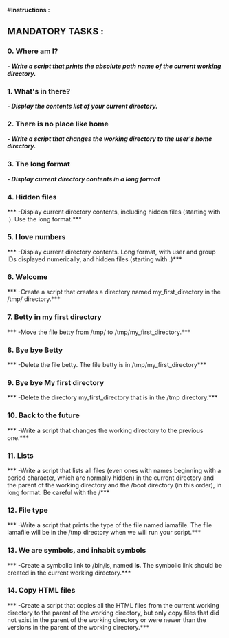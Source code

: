 #**Instructions :**

## **MANDATORY TASKS :**


### 0. Where am I?

***- Write a script that prints the absolute path name of the current working directory.***


### 1. What's in there?

***- Display the contents list of your current directory.***


### 2. There is no place like home

***- Write a script that changes the working directory to the user's home directory.***


### 3. The long format

***- Display current directory contents in a long format***


### 4. Hidden files

*** -Display current directory contents, including hidden files (starting with .). Use the long format.***


### 5. I love numbers

*** -Display current directory contents. Long format, with user and group IDs displayed numerically, and hidden files (starting with .)***


### 6. Welcome

*** -Create a script that creates a directory named my_first_directory in the /tmp/ directory.***


### 7. Betty in my first directory

*** -Move the file betty from /tmp/ to /tmp/my_first_directory.***


### 8. Bye bye Betty

*** -Delete the file betty. The file betty is in /tmp/my_first_directory***


### 9. Bye bye My first directory

*** -Delete the directory my_first_directory that is in the /tmp directory.***


### 10. Back to the future

*** -Write a script that changes the working directory to the previous one.***


### 11. Lists

*** -Write a script that lists all files (even ones with names beginning with a period character, which are normally hidden) in the current directory and the parent of the working directory and the /boot directory (in this order), in long format. Be careful with the /***


### 12. File type

*** -Write a script that prints the type of the file named iamafile. The file iamafile will be in the /tmp directory when we will run your script.***


### 13. We are symbols, and inhabit symbols

*** -Create a symbolic link to /bin/ls, named __ls__. The symbolic link should be created in the current working directory.***


### 14. Copy HTML files

*** -Create a script that copies all the HTML files from the current working directory to the parent of the working directory, but only copy files that did not exist in the parent of the working directory or were newer than the versions in the parent of the working directory.***
